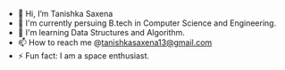 - 👋 Hi, I’m Tanishka Saxena
- 👀 I'm currently persuing B.tech in Computer Science and Engineering.
- 🌱 I'm learning Data Structures and Algorithm.
- 📫 How to reach me @tanishkasaxena13@gmail.com
- ⚡ Fun fact: I am a space enthusiast.

<!---
tanishkasaxena/tanishkasaxena is a ✨ special ✨ repository because its `README.md` (this file) appears on your GitHub profile.
You can click the Preview link to take a look at your changes.
--->
